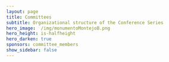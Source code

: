 ```yaml
---
layout: page
title: Committees
subtitle: Organizational structure of the Conference Series
hero_image:  /img/monumentoMontejoB.png
hero_height: is-halfheight
hero_darken: true
sponsors: committee_members
show_sidebar: false
---
```


<!-- {% include notification.html message="Site under construction, information will be updated very soon." %} -->